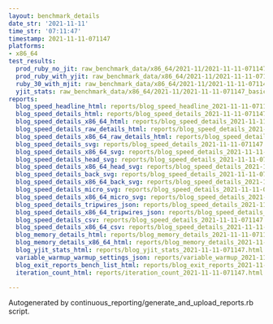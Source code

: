 ```yaml
---
layout: benchmark_details
date_str: '2021-11-11'
time_str: '07:11:47'
timestamp: 2021-11-11-071147
platforms:
- x86_64
test_results:
  prod_ruby_no_jit: raw_benchmark_data/x86_64/2021-11/2021-11-11-071147_basic_benchmark_prod_ruby_no_jit.json
  prod_ruby_with_yjit: raw_benchmark_data/x86_64/2021-11/2021-11-11-071147_basic_benchmark_prod_ruby_with_yjit.json
  ruby_30_with_mjit: raw_benchmark_data/x86_64/2021-11/2021-11-11-071147_basic_benchmark_ruby_30_with_mjit.json
  yjit_stats: raw_benchmark_data/x86_64/2021-11/2021-11-11-071147_basic_benchmark_yjit_stats.json
reports:
  blog_speed_headline_html: reports/blog_speed_headline_2021-11-11-071147.html
  blog_speed_details_html: reports/blog_speed_details_2021-11-11-071147.html
  blog_speed_details_x86_64_html: reports/blog_speed_details_2021-11-11-071147.x86_64.html
  blog_speed_details_raw_details_html: reports/blog_speed_details_2021-11-11-071147.raw_details.html
  blog_speed_details_x86_64_raw_details_html: reports/blog_speed_details_2021-11-11-071147.x86_64.raw_details.html
  blog_speed_details_svg: reports/blog_speed_details_2021-11-11-071147.svg
  blog_speed_details_x86_64_svg: reports/blog_speed_details_2021-11-11-071147.x86_64.svg
  blog_speed_details_head_svg: reports/blog_speed_details_2021-11-11-071147.head.svg
  blog_speed_details_x86_64_head_svg: reports/blog_speed_details_2021-11-11-071147.x86_64.head.svg
  blog_speed_details_back_svg: reports/blog_speed_details_2021-11-11-071147.back.svg
  blog_speed_details_x86_64_back_svg: reports/blog_speed_details_2021-11-11-071147.x86_64.back.svg
  blog_speed_details_micro_svg: reports/blog_speed_details_2021-11-11-071147.micro.svg
  blog_speed_details_x86_64_micro_svg: reports/blog_speed_details_2021-11-11-071147.x86_64.micro.svg
  blog_speed_details_tripwires_json: reports/blog_speed_details_2021-11-11-071147.tripwires.json
  blog_speed_details_x86_64_tripwires_json: reports/blog_speed_details_2021-11-11-071147.x86_64.tripwires.json
  blog_speed_details_csv: reports/blog_speed_details_2021-11-11-071147.csv
  blog_speed_details_x86_64_csv: reports/blog_speed_details_2021-11-11-071147.x86_64.csv
  blog_memory_details_html: reports/blog_memory_details_2021-11-11-071147.html
  blog_memory_details_x86_64_html: reports/blog_memory_details_2021-11-11-071147.x86_64.html
  blog_yjit_stats_html: reports/blog_yjit_stats_2021-11-11-071147.html
  variable_warmup_warmup_settings_json: reports/variable_warmup_2021-11-11-071147.warmup_settings.json
  blog_exit_reports_bench_list_html: reports/blog_exit_reports_2021-11-11-071147.bench_list.html
  iteration_count_html: reports/iteration_count_2021-11-11-071147.html

---
```

Autogenerated by continuous_reporting/generate_and_upload_reports.rb script.

